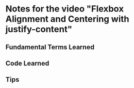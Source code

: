 # Notes for the video "**Flexbox Alignment and Centering with justify-content**"

## Fundamental Terms Learned

## Code Learned

## Tips
